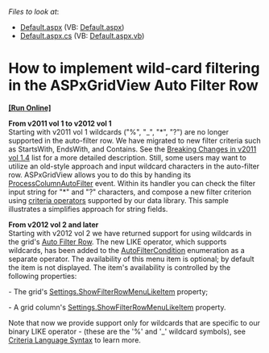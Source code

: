 <!-- default file list -->
*Files to look at*:

* [Default.aspx](./CS/Default.aspx) (VB: [Default.aspx](./VB/Default.aspx))
* [Default.aspx.cs](./CS/Default.aspx.cs) (VB: [Default.aspx.vb](./VB/Default.aspx.vb))
<!-- default file list end -->
# How to implement wild-card filtering in the ASPxGridView Auto Filter Row
<!-- run online -->
**[[Run Online]](https://codecentral.devexpress.com/e3414/)**
<!-- run online end -->


<p><strong>From</strong><strong> </strong><strong>v2011 vol 1</strong><strong> </strong><strong>to</strong><strong> </strong><strong>v201</strong><strong>2</strong><strong> vol </strong><strong>1</strong><br />
Starting with v2011 vol 1 wildcards ("%", "_", "*", "?") are no longer supported in the auto-filter row.  We have migrated to new  filter criteria such as  StartsWith, EndsWith, and Contains.  See the <a href="http://www.devexpress.com/Support/WhatsNew/DXperience/files/11.1.4.bc.xml#BC1125"><u>Breaking Changes in v2011 vol 1.4</u></a> list for a more detailed description.  Still, some users may want to utilize an old-style approach and input wildcard characters in the auto-filter row.  ASPxGridView allows you to do this by handing its <a href="http://documentation.devexpress.com/#AspNet/DevExpressWebASPxGridViewASPxGridView_ProcessColumnAutoFiltertopic"><u>ProcessColumnAutoFilter</u></a> event.  Within its handler you can check the filter input string for "*" and "?" characters, and compose a new filter criterion using <a href="http://documentation.devexpress.com/#XPO/CustomDocument2129"><u>criteria operators</u></a> supported by our data library.  This sample illustrates a simplifies approach for string fields.</p><p><strong>From</strong><strong> v201</strong><strong>2</strong><strong> vol</strong><strong> </strong><strong>2</strong><strong> and later</strong><br />
Starting with v2012 vol 2 we have returned support for using wildcards in the grid's <a href="http://documentation.devexpress.com/#AspNet/CustomDocument3753"><u>Auto Filter Row</u></a>. The new LIKE operator, which supports wildcards,  has been added to the <a href="http://documentation.devexpress.com/#AspNet/DevExpressWebASPxGridViewAutoFilterConditionEnumtopic"><u>AutoFilterCondition</u></a> enumeration as a separate operator. The availability of this menu item is optional; by default the item is not displayed. The item's availability is controlled by the following properties:</p><p>- The grid's <a href="http://documentation.devexpress.com/#AspNet/DevExpressWebASPxGridViewASPxGridViewSettings_ShowFilterRowMenuLikeItemtopic"><u>Settings.ShowFilterRowMenuLikeItem</u></a> property;</p><p>- A grid column's <a href="http://documentation.devexpress.com/#AspNet/DevExpressWebASPxGridViewGridViewDataColumnSettings_ShowFilterRowMenuLikeItemtopic"><u>Settings.ShowFilterRowMenuLikeItem</u></a> property.</p><p>Note that now we provide support only for wildcards that are specific to our binary LIKE operator - (these are the '%' and '_' wildcard symbols), see <a href="http://documentation.devexpress.com/#XPO/CustomDocument4928"><u>Criteria Language Syntax</u></a> to learn more.</p>

<br/>


